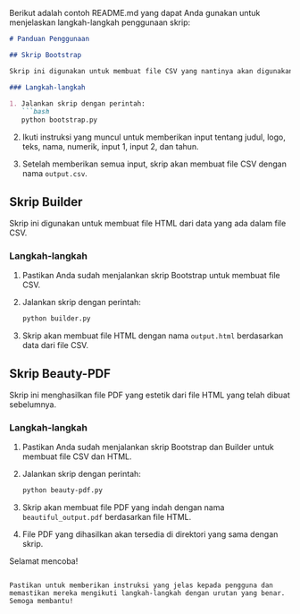 Berikut adalah contoh README.md yang dapat Anda gunakan untuk menjelaskan langkah-langkah penggunaan skrip:

```markdown
# Panduan Penggunaan

## Skrip Bootstrap

Skrip ini digunakan untuk membuat file CSV yang nantinya akan digunakan oleh skrip lainnya.

### Langkah-langkah

1. Jalankan skrip dengan perintah:
   ```bash
   python bootstrap.py
   ```

2. Ikuti instruksi yang muncul untuk memberikan input tentang judul, logo, teks, nama, numerik, input 1, input 2, dan tahun.

3. Setelah memberikan semua input, skrip akan membuat file CSV dengan nama `output.csv`.

## Skrip Builder

Skrip ini digunakan untuk membuat file HTML dari data yang ada dalam file CSV.

### Langkah-langkah

1. Pastikan Anda sudah menjalankan skrip Bootstrap untuk membuat file CSV.

2. Jalankan skrip dengan perintah:
   ```bash
   python builder.py
   ```

3. Skrip akan membuat file HTML dengan nama `output.html` berdasarkan data dari file CSV.

## Skrip Beauty-PDF

Skrip ini menghasilkan file PDF yang estetik dari file HTML yang telah dibuat sebelumnya.

### Langkah-langkah

1. Pastikan Anda sudah menjalankan skrip Bootstrap dan Builder untuk membuat file CSV dan HTML.

2. Jalankan skrip dengan perintah:
   ```bash
   python beauty-pdf.py
   ```

3. Skrip akan membuat file PDF yang indah dengan nama `beautiful_output.pdf` berdasarkan file HTML.

4. File PDF yang dihasilkan akan tersedia di direktori yang sama dengan skrip.

Selamat mencoba!
```

Pastikan untuk memberikan instruksi yang jelas kepada pengguna dan memastikan mereka mengikuti langkah-langkah dengan urutan yang benar. Semoga membantu!